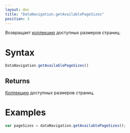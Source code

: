 ```yaml
---
layout: doc
title: "DataNavigation.getAvailablePageSizes"
position: 3
---
```


Возвращает [коллекцию](../../../Core/Collection/) доступных размеров страниц.

# Syntax

```js
DataNavigation.getAvailablePageSizes()
```

## Returns

[Коллекцию](../../../Core/Collection/) доступных размеров страниц.

# Examples

```js
var pageSizes = dataNavigation.getAvailablePageSizes();
```


